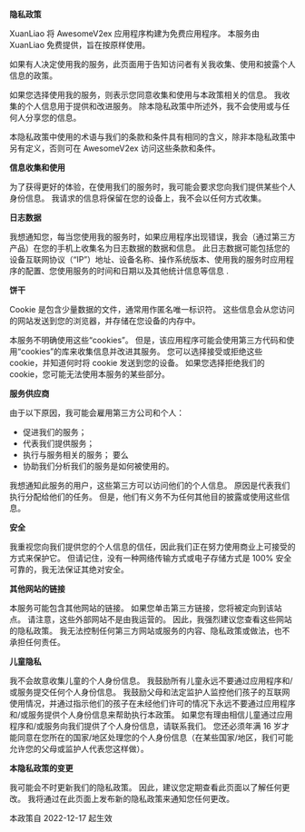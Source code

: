 **隐私政策**

XuanLiao 将 AwesomeV2ex 应用程序构建为免费应用程序。 本服务由 XuanLiao 免费提供，旨在按原样使用。

如果有人决定使用我的服务，此页面用于告知访问者有关我收集、使用和披露个人信息的政策。

如果您选择使用我的服务，则表示您同意收集和使用与本政策相关的信息。 我收集的个人信息用于提供和改进服务。 除本隐私政策中所述外，我不会使用或与任何人分享您的信息。

本隐私政策中使用的术语与我们的条款和条件具有相同的含义，除非本隐私政策中另有定义，否则可在 AwesomeV2ex 访问这些条款和条件。

**信息收集和使用**

为了获得更好的体验，在使用我们的服务时，我可能会要求您向我们提供某些个人身份信息。 我请求的信息将保留在您的设备上，我不会以任何方式收集。

**日志数据**

我想通知您，每当您使用我的服务时，如果应用程序出现错误，我会（通过第三方产品）在您的手机上收集名为日志数据的数据和信息。 此日志数据可能包括您的设备互联网协议（“IP”）地址、设备名称、操作系统版本、使用我的服务时应用程序的配置、您使用服务的时间和日期以及其他统计信息等信息 .

**饼干**

Cookie 是包含少量数据的文件，通常用作匿名唯一标识符。 这些信息会从您访问的网站发送到您的浏览器，并存储在您设备的内存中。

本服务不明确使用这些“cookies”。 但是，该应用程序可能会使用第三方代码和使用“cookies”的库来收集信息并改进其服务。 您可以选择接受或拒绝这些 cookie，并知道何时将 cookie 发送到您的设备。 如果您选择拒绝我们的 cookie，您可能无法使用本服务的某些部分。

**服务供应商**

由于以下原因，我可能会雇用第三方公司和个人：

- 促进我们的服务；
- 代表我们提供服务；
- 执行与服务相关的服务； 要么
- 协助我们分析我们的服务是如何被使用的。

我想通知此服务的用户，这些第三方可以访问他们的个人信息。 原因是代表我们执行分配给他们的任务。 但是，他们有义务不为任何其他目的披露或使用这些信息。

**安全**

我重视您向我们提供您的个人信息的信任，因此我们正在努力使用商业上可接受的方式来保护它。 但请记住，没有一种网络传输方式或电子存储方式是 100% 安全可靠的，我无法保证其绝对安全。

**其他网站的链接**

本服务可能包含其他网站的链接。 如果您单击第三方链接，您将被定向到该站点。 请注意，这些外部网站不是由我运营的。 因此，我强烈建议您查看这些网站的隐私政策。 我无法控制任何第三方网站或服务的内容、隐私政策或做法，也不承担任何责任。

**儿童隐私**

我不会故意收集儿童的个人身份信息。 我鼓励所有儿童永远不要通过应用程序和/或服务提交任何个人身份信息。 我鼓励父母和法定监护人监控他们孩子的互联网使用情况，并通过指示他们的孩子在未经他们许可的情况下永远不要通过应用程序和/或服务提供个人身份信息来帮助执行本政策。 如果您有理由相信儿童通过应用程序和/或服务向我们提供了个人身份信息，请联系我们。 您还必须年满 16 岁才能同意在您所在的国家/地区处理您的个人身份信息（在某些国家/地区，我们可能允许您的父母或监护人代表您这样做）。

**本隐私政策的变更**

我可能会不时更新我们的隐私政策。 因此，建议您定期查看此页面以了解任何更改。 我将通过在此页面上发布新的隐私政策来通知您任何更改。

本政策自 2022-12-17 起生效
